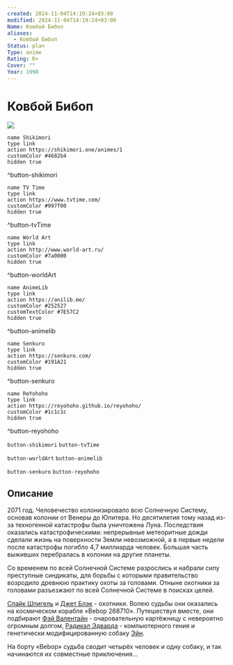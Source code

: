 ```yaml
---
created: 2024-11-04T14:19:24+03:00
modified: 2024-11-04T14:19:24+03:00
Name: Ковбой Бибоп
aliases:
  - Ковбой Бибоп
Status: plan
Type: anime
Rating: R+
Cover: ""
Year: 1998
---
```


# Ковбой Бибоп

![](https://nyaa.shikimori.one/uploads/poster/animes/1/6ad45d9decad83014a484a54f4dba6a7.jpeg)

```button
name Shikimori
type link
action https://shikimori.one/animes/1
customColor #4682b4
hidden true
```
^button-shikimori

```button
name TV Time
type link
action https://www.tvtime.com/
customColor #997f00
hidden true
```
^button-tvTime

```button
name World Art
type link
action http://www.world-art.ru/
customColor #7a0000
hidden true
```
^button-worldArt

```button
name AnimeLib
type link
action https://anilib.me/
customColor #252527
customTextColor #7E57C2
hidden true
```
^button-animelib

```button
name Senkuro
type link
action https://senkuro.com/
customColor #191A21
hidden true
```
^button-senkuro

```button
name ReYohoho
type link
action https://reyohoho.github.io/reyohoho/
customColor #1c1c1c
hidden true
```
^button-reyohoho

`button-shikimori` `button-tvTime`

`button-worldArt` `button-animelib`

`button-senkuro` `button-reyohoho`

## Описание

2071 год. Человечество колонизировало всю Солнечную Систему, основав колонии от Венеры до Юпитера. Но десятилетия тому назад из-за техногенной катастрофы была уничтожена Луна. Последствия оказались катастрофическими: непрерывные метеоритные дожди сделали жизнь на поверхности Земли невозможной, а в первые недели после катастрофы погибло 4,7 миллиарда человек. Большая часть выживших перебралась в колонии на другие планеты.

Со временем по всей Солнечной Системе разрослись и набрали силу преступные синдикаты, для борьбы с которыми правительство возродило древнюю практику охоты за головами. Отныне охотники за головами разъезжают по всей Солнечной Системе в поисках целей.

[Спайк Шпигель](https://shikimori.one/characters/1-spike-spiegel) и [Джет Блэк](https://shikimori.one/characters/3-jet-black) - охотники. Волею судьбы они оказались на космическом корабле «Bebop 268710». Путешествуя вместе, они подбирают [Фэй Валентайн](https://shikimori.one/characters/2-faye-valentine) - очаровательную картёжницу с невероятно огромным долгом, [Радикал Эдварда](https://shikimori.one/characters/16-edward-wong-hau-pepelu-tivrusky-iv) - компьютерного гения и генетически модифицированную собаку [Эйн](https://shikimori.one/characters/4-ein).

На борту «Bebop» судьба сводит четырёх человек и одну собаку, и так начинаются их совместные приключения...
